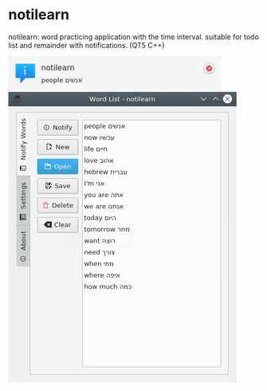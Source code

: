 # notilearn
notilearn: word practicing application with the time interval. suitable for todo list and remainder with notifications. (QT5 C++) 

![Alt text](https://github.com/ivaylov/notilearn/blob/master/notilearn/notification.png?raw=true "notification")
![Alt text](https://github.com/ivaylov/notilearn/blob/master/notilearn/notilearn.png?raw=true "notilearn")

